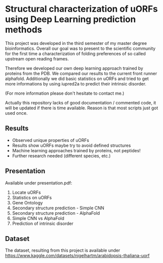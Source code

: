 # Structural characterization of uORFs using Deep Learning prediction methods
This project was developed in the third semester of my master degree bioinformatics. Overall our goal was to present to the scientific community for the first time a characterization of folding preferences of so called upstream open reading frames.

Therefore we developed our own deep learning approach trained by proteins from the PDB. We compared our results to the current front runner alphafold.
Additionally we did basic statistics on uORFs and tried to get more informations by using iupred2a to predict their intrinsic disorder.

(For more information please don't hesitate to contact me.)

Actually this repository lacks of good documentation / commented code, it will be updated if there is time available. Reason is that most scripts just got used once.

## Results
* Observed unique properties of uORFs
* Results show uORFs maybe try to avoid defined structures
* Machine learning approaches trained by proteins, not peptides!
* Further research needed (different species, etc.)

## Presentation
Available under presentation.pdf:
1. Locate uORFs
2. Statistics on uORFs
3. Gene Ontology
4. Secondary structure prediction - Simple CNN
5. Secondary structure prediction - AlphaFold
6. Simple CNN vs AlphaFold
7. Prediction of intrinsic disorder

## Dataset
The dataset, resulting from this project is available under https://www.kaggle.com/datasets/nigelhartm/arabidopsis-thaliana-uorf
